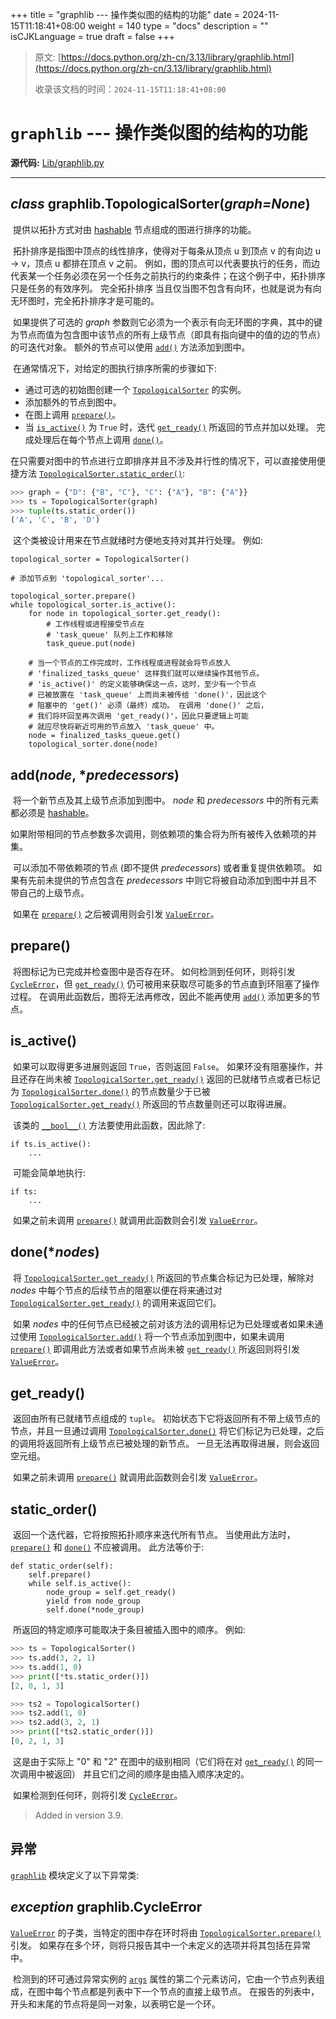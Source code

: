 +++
title = "graphlib --- 操作类似图的结构的功能"
date = 2024-11-15T11:18:41+08:00
weight = 140
type = "docs"
description = ""
isCJKLanguage = true
draft = false
+++

> 原文: [https://docs.python.org/zh-cn/3.13/library/graphlib.html](https://docs.python.org/zh-cn/3.13/library/graphlib.html)
>
> 收录该文档的时间：`2024-11-15T11:18:41+08:00`

# `graphlib` --- 操作类似图的结构的功能

**源代码:** [Lib/graphlib.py](https://github.com/python/cpython/tree/3.13/Lib/graphlib.py)

------

## *class* graphlib.**TopologicalSorter**(*graph=None*)

​	提供以拓扑方式对由 [hashable](https://docs.python.org/zh-cn/3.13/glossary.html#term-hashable) 节点组成的图进行排序的功能。

​	拓扑排序是指图中顶点的线性排序，使得对于每条从顶点 u 到顶点 v 的有向边 u -> v，顶点 u 都排在顶点 v 之前。 例如，图的顶点可以代表要执行的任务，而边代表某一个任务必须在另一个任务之前执行的约束条件；在这个例子中，拓扑排序只是任务的有效序列。 完全拓扑排序 当且仅当图不包含有向环，也就是说为有向无环图时，完全拓扑排序才是可能的。

​	如果提供了可选的 *graph* 参数则它必须为一个表示有向无环图的字典，其中的键为节点而值为包含图中该节点的所有上级节点（即具有指向键中的值的边的节点）的可迭代对象。 额外的节点可以使用 [`add()`](https://docs.python.org/zh-cn/3.13/library/graphlib.html#graphlib.TopologicalSorter.add) 方法添加到图中。

​	在通常情况下，对给定的图执行排序所需的步骤如下:

- 通过可选的初始图创建一个 [`TopologicalSorter`](https://docs.python.org/zh-cn/3.13/library/graphlib.html#graphlib.TopologicalSorter) 的实例。
- 添加额外的节点到图中。
- 在图上调用 [`prepare()`](https://docs.python.org/zh-cn/3.13/library/graphlib.html#graphlib.TopologicalSorter.prepare)。
- 当 [`is_active()`](https://docs.python.org/zh-cn/3.13/library/graphlib.html#graphlib.TopologicalSorter.is_active) 为 `True` 时，迭代 [`get_ready()`](https://docs.python.org/zh-cn/3.13/library/graphlib.html#graphlib.TopologicalSorter.get_ready) 所返回的节点并加以处理。 完成处理后在每个节点上调用 [`done()`](https://docs.python.org/zh-cn/3.13/library/graphlib.html#graphlib.TopologicalSorter.done)。

​	在只需要对图中的节点进行立即排序并且不涉及并行性的情况下，可以直接使用便捷方法 [`TopologicalSorter.static_order()`](https://docs.python.org/zh-cn/3.13/library/graphlib.html#graphlib.TopologicalSorter.static_order):



``` python
>>> graph = {"D": {"B", "C"}, "C": {"A"}, "B": {"A"}}
>>> ts = TopologicalSorter(graph)
>>> tuple(ts.static_order())
('A', 'C', 'B', 'D')
```

​	这个类被设计用来在节点就绪时方便地支持对其并行处理。 例如:

```
topological_sorter = TopologicalSorter()

# 添加节点到 'topological_sorter'...

topological_sorter.prepare()
while topological_sorter.is_active():
    for node in topological_sorter.get_ready():
        # 工作线程或进程接受节点在
        # 'task_queue' 队列上工作和移除
        task_queue.put(node)

    # 当一个节点的工作完成时，工作线程或进程就会将节点放入
    # 'finalized_tasks_queue' 这样我们就可以继续操作其他节点。
    # 'is_active()' 的定义能够确保这一点，这时，至少有一个节点
    # 已被放置在 'task_queue' 上而尚未被传给 'done()'，因此这个
    # 阻塞中的 'get()' 必须（最终）成功。 在调用 'done()' 之后，
    # 我们将环回至再次调用 'get_ready()'，因此只要逻辑上可能
    # 就应尽快将新近可用的节点放入 'task_queue' 中。
    node = finalized_tasks_queue.get()
    topological_sorter.done(node)
```

## **add**(*node*, **predecessors*)

​	将一个新节点及其上级节点添加到图中。 *node* 和 *predecessors* 中的所有元素都必须是 [hashable](https://docs.python.org/zh-cn/3.13/glossary.html#term-hashable)。

​	如果附带相同的节点参数多次调用，则依赖项的集合将为所有被传入依赖项的并集。

​	可以添加不带依赖项的节点 (即不提供 *predecessors*) 或者重复提供依赖项。 如果有先前未提供的节点包含在 *predecessors* 中则它将被自动添加到图中并且不带自己的上级节点。

​	如果在 [`prepare()`](https://docs.python.org/zh-cn/3.13/library/graphlib.html#graphlib.TopologicalSorter.prepare) 之后被调用则会引发 [`ValueError`](https://docs.python.org/zh-cn/3.13/library/exceptions.html#ValueError)。

## **prepare**()

​	将图标记为已完成并检查图中是否存在环。 如何检测到任何环，则将引发 [`CycleError`](https://docs.python.org/zh-cn/3.13/library/graphlib.html#graphlib.CycleError)，但 [`get_ready()`](https://docs.python.org/zh-cn/3.13/library/graphlib.html#graphlib.TopologicalSorter.get_ready) 仍可被用来获取尽可能多的节点直到环阻塞了操作过程。 在调用此函数后，图将无法再修改，因此不能再使用 [`add()`](https://docs.python.org/zh-cn/3.13/library/graphlib.html#graphlib.TopologicalSorter.add) 添加更多的节点。

## **is_active**()

​	如果可以取得更多进展则返回 `True`，否则返回 `False`。 如果环没有阻塞操作，并且还存在尚未被 [`TopologicalSorter.get_ready()`](https://docs.python.org/zh-cn/3.13/library/graphlib.html#graphlib.TopologicalSorter.get_ready) 返回的已就绪节点或者已标记为 [`TopologicalSorter.done()`](https://docs.python.org/zh-cn/3.13/library/graphlib.html#graphlib.TopologicalSorter.done) 的节点数量少于已被 [`TopologicalSorter.get_ready()`](https://docs.python.org/zh-cn/3.13/library/graphlib.html#graphlib.TopologicalSorter.get_ready) 所返回的节点数量则还可以取得进展。

​	该类的 [`__bool__()`](https://docs.python.org/zh-cn/3.13/reference/datamodel.html#object.__bool__) 方法要使用此函数，因此除了:

```
if ts.is_active():
    ...
```

​	可能会简单地执行:

```
if ts:
    ...
```

​	如果之前未调用 [`prepare()`](https://docs.python.org/zh-cn/3.13/library/graphlib.html#graphlib.TopologicalSorter.prepare) 就调用此函数则会引发 [`ValueError`](https://docs.python.org/zh-cn/3.13/library/exceptions.html#ValueError)。

## **done**(**nodes*)

​	将 [`TopologicalSorter.get_ready()`](https://docs.python.org/zh-cn/3.13/library/graphlib.html#graphlib.TopologicalSorter.get_ready) 所返回的节点集合标记为已处理，解除对 *nodes* 中每个节点的后续节点的阻塞以便在将来通过对 [`TopologicalSorter.get_ready()`](https://docs.python.org/zh-cn/3.13/library/graphlib.html#graphlib.TopologicalSorter.get_ready) 的调用来返回它们。

​	如果 *nodes* 中的任何节点已经被之前对该方法的调用标记为已处理或者如果未通过使用 [`TopologicalSorter.add()`](https://docs.python.org/zh-cn/3.13/library/graphlib.html#graphlib.TopologicalSorter.add) 将一个节点添加到图中，如果未调用 [`prepare()`](https://docs.python.org/zh-cn/3.13/library/graphlib.html#graphlib.TopologicalSorter.prepare) 即调用此方法或者如果节点尚未被 [`get_ready()`](https://docs.python.org/zh-cn/3.13/library/graphlib.html#graphlib.TopologicalSorter.get_ready) 所返回则将引发 [`ValueError`](https://docs.python.org/zh-cn/3.13/library/exceptions.html#ValueError)。

## **get_ready**()

​	返回由所有已就绪节点组成的 `tuple`。 初始状态下它将返回所有不带上级节点的节点，并且一旦通过调用 [`TopologicalSorter.done()`](https://docs.python.org/zh-cn/3.13/library/graphlib.html#graphlib.TopologicalSorter.done) 将它们标记为已处理，之后的调用将返回所有上级节点已被处理的新节点。 一旦无法再取得进展，则会返回空元组。

​	如果之前未调用 [`prepare()`](https://docs.python.org/zh-cn/3.13/library/graphlib.html#graphlib.TopologicalSorter.prepare) 就调用此函数则会引发 [`ValueError`](https://docs.python.org/zh-cn/3.13/library/exceptions.html#ValueError)。

## **static_order**()

​	返回一个迭代器，它将按照拓扑顺序来迭代所有节点。 当使用此方法时，[`prepare()`](https://docs.python.org/zh-cn/3.13/library/graphlib.html#graphlib.TopologicalSorter.prepare) 和 [`done()`](https://docs.python.org/zh-cn/3.13/library/graphlib.html#graphlib.TopologicalSorter.done) 不应被调用。 此方法等价于:

```
def static_order(self):
    self.prepare()
    while self.is_active():
        node_group = self.get_ready()
        yield from node_group
        self.done(*node_group)
```

​	所返回的特定顺序可能取决于条目被插入图中的顺序。 例如:



``` python
>>> ts = TopologicalSorter()
>>> ts.add(3, 2, 1)
>>> ts.add(1, 0)
>>> print([*ts.static_order()])
[2, 0, 1, 3]

>>> ts2 = TopologicalSorter()
>>> ts2.add(1, 0)
>>> ts2.add(3, 2, 1)
>>> print([*ts2.static_order()])
[0, 2, 1, 3]
```

​	这是由于实际上 "0" 和 "2" 在图中的级别相同（它们将在对 [`get_ready()`](https://docs.python.org/zh-cn/3.13/library/graphlib.html#graphlib.TopologicalSorter.get_ready) 的同一次调用中被返回） 并且它们之间的顺序是由插入顺序决定的。

​	如果检测到任何环，则将引发 [`CycleError`](https://docs.python.org/zh-cn/3.13/library/graphlib.html#graphlib.CycleError)。

> Added in version 3.9.
>

## 异常

[`graphlib`](https://docs.python.org/zh-cn/3.13/library/graphlib.html#module-graphlib) 模块定义了以下异常类:

## *exception* graphlib.**CycleError**

[`ValueError`](https://docs.python.org/zh-cn/3.13/library/exceptions.html#ValueError) 的子类，当特定的图中存在环时将由 [`TopologicalSorter.prepare()`](https://docs.python.org/zh-cn/3.13/library/graphlib.html#graphlib.TopologicalSorter.prepare) 引发。 如果存在多个环，则将只报告其中一个未定义的选项并将其包括在异常中。

​	检测到的环可通过异常实例的 [`args`](https://docs.python.org/zh-cn/3.13/library/exceptions.html#BaseException.args) 属性的第二个元素访问，它由一个节点列表组成，在图中每个节点都是列表中下一个节点的直接上级节点。 在报告的列表中，开头和末尾的节点将是同一对象，以表明它是一个环。
